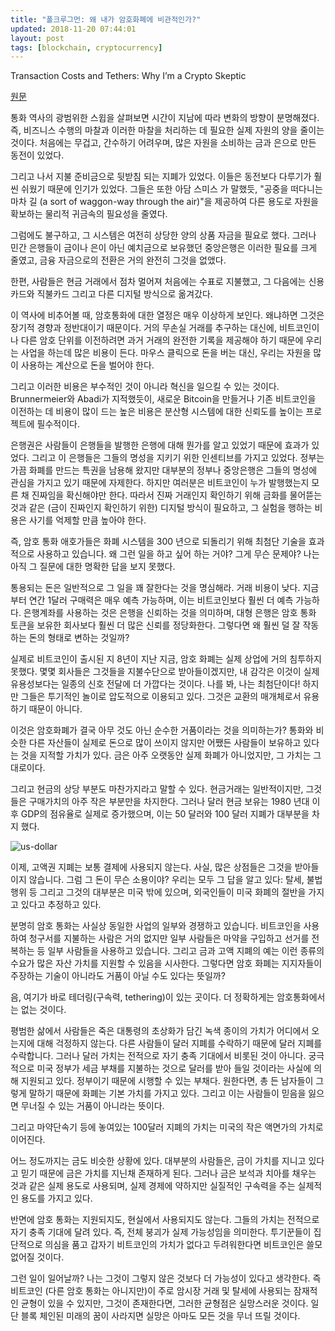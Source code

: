 ```yaml
---
title: "폴크루그먼: 왜 내가 암호화폐에 비관적인가?"
updated: 2018-11-20 07:44:01
layout: post
tags: [blockchain, cryptocurrency]
---
```


Transaction Costs and Tethers: Why I’m a Crypto Skeptic

[원문](https://www.nytimes.com/2018/07/31/opinion/transaction-costs-and-tethers-why-im-a-crypto-skeptic.html)

통화 역사의 광범위한 스윕을 살펴보면 시간이 지남에 따라 변화의 방향이 분명해졌다. 즉, 비즈니스 수행의 마찰과 이러한 마찰을 처리하는 데 필요한 실제 자원의 양을 줄이는 것이다. 처음에는 무겁고, 간수하기 어려우며, 많은 자원을 소비하는 금과 은으로 만든 동전이 있었다.

그리고 나서 지불 준비금으로 뒷받침 되는 지폐가 있었다. 이들은 동전보다 다루기가 훨씬 쉬웠기 때문에 인기가 있었다. 그들은 또한 아담 스미스 가 말했듯, "공중을 떠다니는 마차 길 (a sort of waggon-way through the air)"을 제공하여 다른 용도로 자원을 확보하는 물리적 귀금속의 필요성을 줄였다.

그럼에도 불구하고, 그 시스템은 여전히 상당한 양의 상품 자금을 필요로 했다. 그러나 민간 은행들이 금이나 은이 아닌 예치금으로 보유했던 중앙은행은 이러한 필요를 크게 줄였고, 금융 자금으로의 전환은 거의 완전히 그것을 없앴다.

한편, 사람들은 현금 거래에서 점차 멀어져 처음에는 수표로 지불했고, 그 다음에는 신용카드와 직불카드 그리고 다른 디지털 방식으로 옮겨갔다.

이 역사에 비추어볼 때, 암호통화에 대한 열정은 매우 이상하게 보인다. 왜냐하면 그것은 장기적 경향과 정반대이기 때문이다. 거의 무손실 거래를 추구하는 대신에, 비트코인이나 다른 암호 단위를 이전하려면 과거 거래의 완전한 기록을 제공해야 하기 때문에 우리는 사업을 하는데 많은 비용이 든다. 마우스 클릭으로 돈을 버는 대신, 우리는 자원을 많이 사용하는 계산으로 돈을 벌어야 한다.

그리고 이러한 비용은 부수적인 것이 아니라 혁신을 일으킬 수 있는 것이다. Brunnermeier와 Abadi가 지적했듯이, 새로운 Bitcoin을 만들거나 기존 비트코인을 이전하는 데 비용이 많이 드는 높은 비용은 분산형 시스템에 대한 신뢰도를 높이는 프로젝트에 필수적이다.

은행권은 사람들이 은행들을 발행한 은행에 대해 뭔가를 알고 있었기 때문에 효과가 있었다. 그리고 이 은행들은 그들의 명성을 지키기 위한 인센티브를 가지고 있었다. 정부는 가끔 화폐를 만드는 특권을 남용해 왔지만 대부분의 정부나 중앙은행은 그들의 명성에 관심을 가지고 있기 때문에 자제한다. 하지만 여러분은 비트코인이 누가 발행했는지 모른 채 진짜임을 확신해야만 한다. 따라서 진짜 거래인지 확인하기 위해 금화를 물어뜯는 것과 같은 (금이 진짜인지 확인하기 위한) 디지털 방식이 필요하고, 그 실험을 행하는 비용은 사기를 억제할 만큼 높아야 한다.

즉, 암호 통화 애호가들은 화폐 시스템을 300 년으로 되돌리기 위해 최첨단 기술을 효과적으로 사용하고 있습니다. 왜 그런 일을 하고 싶어 하는 거야? 그게 무슨 문제야? 나는 아직 그 질문에 대한 명확한 답을 보지 못했다.

통용되는 돈은 일반적으로 그 일을 꽤 잘한다는 것을 명심해라. 거래 비용이 낮다. 지금부터 연간 1달러 구매력은 매우 예측 가능하며, 이는 비트코인보다 훨씬 더 예측 가능하다. 은행계좌를 사용하는 것은 은행을 신뢰하는 것을 의미하며, 대형 은행은 암호 통화 토큰을 보유한 회사보다 훨씬 더 많은 신뢰를 정당화한다. 그렇다면 왜 훨씬 덜 잘 작동하는 돈의 형태로 변하는 것일까?

실제로 비트코인이 출시된 지 8년이 지난 지금, 암호 화폐는 실제 상업에 거의 침투하지 못했다. 몇몇 회사들은 그것들을 지불수단으로 받아들이겠지만, 내 감각은 이것이 실제 유용성보다는 일종의 신호 전달에 더 가깝다는 것이다. 나를 봐, 나는 최첨단이다! 하지만 그들은 투기적인 놀이로 압도적으로 이용되고 있다. 그것은 교환의 매개체로서 유용하기 때문이 아니다.

이것은 암호화폐가 결국 아무 것도 아닌 순수한 거품이라는 것을 의미하는가? 통화와 비슷한 다른 자산들이 실제로 돈으로 많이 쓰이지 않지만 어쨌든 사람들이 보유하고 있다는 것을 지적할 가치가 있다. 금은 아주 오랫동안 실제 화폐가 아니었지만, 그 가치는 그대로이다.

그리고 현금의 상당 부분도 마찬가지라고 말할 수 있다. 현금거래는 일반적이지만, 그것들은 구매가치의 아주 작은 부분만을 차지한다. 그러나 달러 현금 보유는 1980 년대 이후 GDP의 점유율로 실제로 증가했으며, 이는 50 달러와 100 달러 지폐가 대부분을 차지 했다.

![us-dollar](/images/2018/11/us-dollar.png)

이제, 고액권 지폐는 보통 결제에 사용되지 않는다. 사실, 많은 상점들은 그것을 받아들이지 않습니다. 그럼 그 돈이 무슨 소용이야? 우리는 모두 그 답을 알고 있다: 탈세, 불법 행위 등 그리고 그것의 대부분은 미국 밖에 있으며, 외국인들이 미국 화폐의 절반을 가지고 있다고 추정하고 있다.

분명히 암호 통화는 사실상 동일한 사업의 일부와 경쟁하고 있습니다. 비트코인을 사용하여 청구서를 지불하는 사람은 거의 없지만 일부 사람들은 마약을 구입하고 선거를 전복하는 등 일부 사람들을 사용하고 있습니다. 그리고 금과 고액 지폐의 예는 이런 종류의 수요가 많은 자산 가치를 지원할 수 있음을 시사한다. 그렇다면 암호 화폐는 지지자들이 주장하는 기술이 아니라도 거품이 아닐 수도 있다는 뜻일까?

음, 여기가 바로 테더링(구속력, tethering)이 있는 곳이다. 더 정확하게는 암호통화에서는 없는 것이다.

평범한 삶에서 사람들은 죽은 대통령의 초상화가 담긴 녹색 종이의 가치가 어디에서 오는지에 대해 걱정하지 않는다. 다른 사람들이 달러 지폐를 수락하기 때문에 달러 지폐를 수락합니다. 그러나 달러 가치는 전적으로 자기 충족 기대에서 비롯된 것이 아니다. 궁극적으로 미국 정부가 세금 부채를 지불하는 것으로 달러를 받아 들일 것이라는 사실에 의해 지원되고 있다. 정부이기 때문에 시행할 수 있는 부채다. 원한다면, 총 든 남자들이 그렇게 말하기 때문에 화폐는 기본 가치를 가지고 있다. 그리고 이는 사람들이 믿음을 잃으면 무너질 수 있는 거품이 아니라는 뜻이다.

그리고 마약단속기 등에 놓여있는 100달러 지폐의 가치는 미국의 작은 액면가의 가치로 이어진다.

어느 정도까지는 금도 비슷한 상황에 있다. 대부분의 사람들은, 금이 가치를 지니고 있다고 믿기 때문에 금은 가치를 지닌채 존재하게 된다. 그러나 금은 보석과 치아를 채우는 것과 같은 실제 용도로 사용되며, 실제 경제에 약하지만 실질적인 구속력을 주는 실제적인 용도를 가지고 있다.

반면에 암호 통화는 지원되지도, 현실에서 사용되지도 않는다. 그들의 가치는 전적으로 자기 충족 기대에 달려 있다. 즉, 전체 붕괴가 실제 가능성임을 의미한다. 투기꾼들이 집단적으로 의심을 품고 갑자기 비트코인의 가치가 없다고 두려워한다면 비트코인은 쓸모없어질 것이다.

그런 일이 일어날까? 나는 그것이 그렇지 않은 것보다 더 가능성이 있다고 생각한다. 즉 비트코인 (다른 암호 통화는 아니지만)이 주로 암시장 거래 및 탈세에 사용되는 잠재적인 균형이 있을 수 있지만, 그것이 존재한다면, 그러한 균형점은 실망스러운 것이다. 일단 블록 체인된 미래의 꿈이 사라지면 실망은 아마도 모든 것을 무너 뜨릴 것이다.